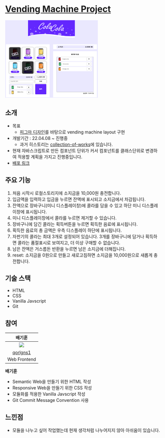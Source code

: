 # [Vending Machine Project](https://github.com/qorlgns1/vending-machine)

<img src="./images/readme/main-image.png" width="300" height="250"/>

## 소개

- 목표
  - [피그마 디자인](https://www.figma.com/file/hEyXyA3SDI69DBnfqYZjt9/%EB%A9%8B%EC%82%AC_%ED%94%84%EB%A1%A0%ED%8A%B8%EC%97%94%EB%93%9C%EC%8A%A4%EC%BF%A8_2%EA%B8%B0?node-id=31%3A1214)를 바탕으로 vending machine layout 구현
- 개발기간 : 22.04.08 ~ 진행중
  - 과거 히스토리는 [collection-of-works](https://github.com/qorlgns1/collection-of-works)에 있습니다.
- 현재 자바스크립트로 만든 컴포넌트 단위가 커서 컴포넌트를 클래스단위로 변경하여 적용할 계획을 가지고 진행중입니다.
- [배포 링크](https://qorlgns1.github.io/vending-machine/)

## 주요 기능

1. 처음 시작시 로컬스토리지에 소지금을 10,000원 충전합니다.
2. 입금액을 입력하고 입금을 누르면 잔액에 표시되고 소지금에서 차감됩니다.
3. 잔액으로 장바구니(미니 디스플레이창)에 콜라를 담을 수 있고 하단 미니 디스플레이창에 표시됩니다.
4. 미니 디스플레이창에서 콜라를 누르면 제거할 수 있습니다.
5. 장바구니에 담긴 콜라는 획득버튼을 누르면 획득한 음료에 표시됩니다.
6. 획득한 음료의 총 금액은 우측 디스플레이 하단에 표시됩니다.
7. 자판기의 콜라는 최대 3개로 설정되어 있습니다. 3개를 장바구니에 담거나 획득하면 콜라는 품절표시로 보여지고, 더 이상 구매할 수 없습니다.
8. 남은 잔액은 거스름돈 반환을 누르면 남은 소지금에 더해집니다.
9. reset: 소지금을 0원으로 만들고 새로고침하면 소지금을 10,000원으로 새롭게 충전합니다.

## 기술 스택

- HTML
- CSS
- Vanilla Javscript
- Git

## 참여

|                                                             배기훈                                                             |
| :----------------------------------------------------------------------------------------------------------------------------: |
| <img src="https://avatars.githubusercontent.com/u/63835963?s=400&u=a84ebef9dc3983c1a0c652a89ff5266c0c77d0a5&v=4" width=100px/> |
|                                            [qorlgns1](https://github.com/qorlgns1)                                             |
|                                                          Web Frontend                                                          |

**배기훈**

- Semantic Web을 만들기 위한 HTML 작성
- Responsive Web을 만들기 위한 CSS 작성
- 모듈화를 적용한 Vanilla Javscript 작성
- Git Commit Message Convention 사용

## 느낀점

- 모듈을 나누고 싶어 작업했는데 현재 생각처럼 나누어지지 않아 아쉬움이 있습니다.
